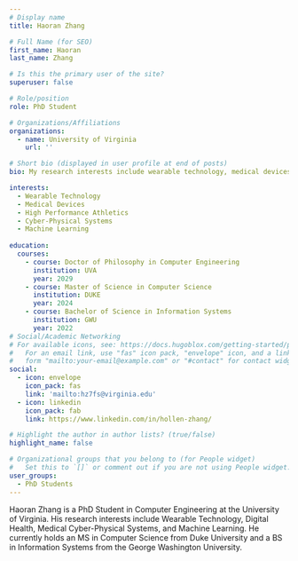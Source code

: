 ```yaml
---
# Display name
title: Haoran Zhang

# Full Name (for SEO)
first_name: Haoran
last_name: Zhang

# Is this the primary user of the site?
superuser: false

# Role/position
role: PhD Student

# Organizations/Affiliations
organizations:
  - name: University of Virginia
    url: ''

# Short bio (displayed in user profile at end of posts)
bio: My research interests include wearable technology, medical devices, high performance athletics, cyber-physical systems, and machine learning. 

interests:
  - Wearable Technology
  - Medical Devices
  - High Performance Athletics
  - Cyber-Physical Systems
  - Machine Learning
  
education:
  courses:
    - course: Doctor of Philosophy in Computer Engineering
      institution: UVA
      year: 2029
    - course: Master of Science in Computer Science
      institution: DUKE
      year: 2024
    - course: Bachelor of Science in Information Systems
      institution: GWU
      year: 2022
# Social/Academic Networking
# For available icons, see: https://docs.hugoblox.com/getting-started/page-builder/#icons
#   For an email link, use "fas" icon pack, "envelope" icon, and a link in the
#   form "mailto:your-email@example.com" or "#contact" for contact widget.
social:
  - icon: envelope
    icon_pack: fas
    link: 'mailto:hz7fs@virginia.edu'
  - icon: linkedin
    icon_pack: fab
    link: https://www.linkedin.com/in/hollen-zhang/

# Highlight the author in author lists? (true/false)
highlight_name: false

# Organizational groups that you belong to (for People widget)
#   Set this to `[]` or comment out if you are not using People widget.
user_groups:
  - PhD Students
---
```


Haoran Zhang is a PhD Student in Computer Engineering at the University of Virginia. His research interests include Wearable Technology, Digital Health, Medical Cyber-Physical Systems, and Machine Learning. He currently holds an MS in Computer Science from Duke University and a BS in Information Systems from the George Washington University. 